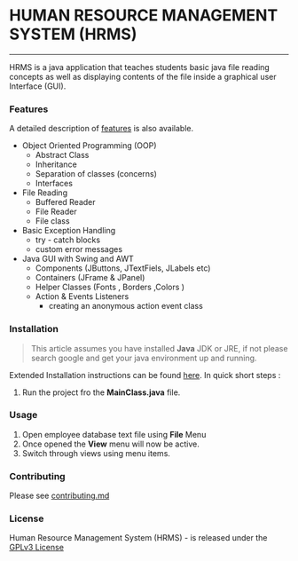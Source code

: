 # HUMAN RESOURCE MANAGEMENT SYSTEM (HRMS)

***

HRMS is a java application that teaches students basic java file reading concepts as well as displaying contents of the file inside a graphical user Interface (GUI).

### Features

A detailed description of [features]() is also available.

- Object Oriented Programming (OOP)
    - Abstract Class
    - Inheritance
    - Separation of classes (concerns)
    - Interfaces
- File Reading
    - Buffered Reader
    - File Reader
    - File class
- Basic Exception Handling
    - try - catch blocks
    - custom error messages
- Java GUI with Swing and AWT
    - Components (JButtons, JTextFiels, JLabels etc)
    - Containers (JFrame & JPanel)
    - Helper Classes (Fonts , Borders ,Colors )
    - Action & Events Listeners
      - creating an anonymous action event class



### Installation
> This article assumes you have installed **Java** JDK or JRE, if not please search google and get your java environment up and running.

Extended Installation instructions can be found [here]().
In quick short steps :

1. Run the project fro the __MainClass.java__ file.


### Usage

1. Open employee database text file using __File__ Menu
2. Once opened the __View__ menu will now be active.
3. Switch through views using menu items.



### Contributing
Please see [contributing.md]()


### License
Human Resource Management System (HRMS) - is released under the [GPLv3 License](https://github.com/timothymonyake/HRMS/blob/master/LICENSE)
